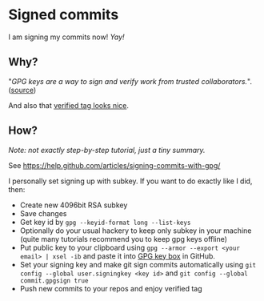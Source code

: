 # Signed commits

I am signing my commits now! _Yay!_

## Why?

"_GPG keys are a way to sign and verify work from trusted collaborators._". ([source](https://help.github.com/articles/signing-commits-with-gpg/))

And also that [verified tag looks nice](https://0x0.st/weN.png).

## How?

_Note: not exactly step-by-step tutorial, just a tiny summary._

See https://help.github.com/articles/signing-commits-with-gpg/

I personally set signing up with subkey. If you want to do exactly like I did, then:

- Create new 4096bit RSA subkey
- Save changes
- Get key id by `gpg --keyid-format long --list-keys`
- Optionally do your usual hackery to keep only subkey in your machine (quite many tutorials recommend you to keep gpg keys offline)
- Put public key to your clipboard using `gpg --armor --export <your email> | xsel -ib` and paste it into [GPG key box](https://0x0.st/weq.png) in GitHub.
- Set your signing key and make git sign commits automatically using `git config --global user.signingkey <key id>` and `git config --global commit.gpgsign true`
- Push new commits to your repos and enjoy verified tag
